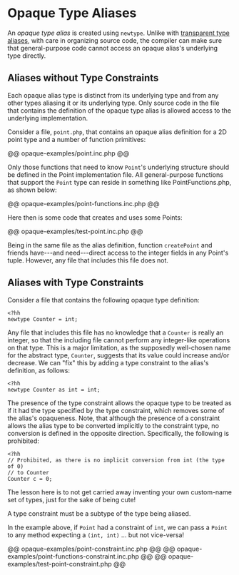 # Opaque Type Aliases

An *opaque type alias* is created using `newtype`. Unlike with [transparent type aliases](./03-transparent.md), with care in organizing source code, the compiler can make sure that general-purpose code cannot access an opaque alias's underlying type directly.

## Aliases without Type Constraints

Each opaque alias type is distinct from its underlying type and from any other types aliasing it or its underlying type. Only source code in the file that contains the definition of the opaque type alias is allowed access to the underlying implementation. 

Consider a file, `point.php`, that contains an opaque alias definition for a 2D point type and a number of function primitives:

@@ opaque-examples/point.inc.php @@

Only those functions that need to know `Point`'s underlying structure should be defined in the Point implementation file. All general-purpose functions that support the `Point` type can reside in something like PointFunctions.php, as shown below:

@@ opaque-examples/point-functions.inc.php @@

Here then is some code that creates and uses some Points:

@@ opaque-examples/test-point.inc.php @@

Being in the same file as the alias definition, function `createPoint` and friends have---and need---direct access to the integer fields in any Point's tuple. However, any file that includes this file does not.

## Aliases with Type Constraints

Consider a file that contains the following opaque type definition:

```
<?hh
newtype Counter = int;
```

Any file that includes this file has no knowledge that a `Counter` is really an integer, so that the including file cannot perform any integer-like operations on that type. This is a major limitation, as the supposedly well-chosen name for the abstract type, `Counter`, suggests that its value could increase and/or decrease. We can "fix" this by adding a type constraint to the alias's definition, as follows:

```
<?hh
newtype Counter as int = int;
```

The presence of the type constraint allows the opaque type to be treated as if it had the type specified by the type constraint, which removes some of the alias's opaqueness. Note, that although the presence of a constraint allows the alias type to be converted implicitly to the constraint type, no conversion is defined in the opposite direction. Specifically, the following is prohibited:

```
<?hh
// Prohibited, as there is no implicit conversion from int (the type of 0) 
// to Counter
Counter c = 0;   
```

The lesson here is to not get carried away inventing your own custom-name set of types, just for the sake of being cute!

A type constraint must be a subtype of the type being aliased.

In the example above, if `Point` had a constraint of `int`, we can pass a `Point` to any method expecting a `(int, int)` ... but not vice-versa!

@@ opaque-examples/point-constraint.inc.php @@
@@ opaque-examples/point-functions-constraint.inc.php @@
@@ opaque-examples/test-point-constraint.php @@
